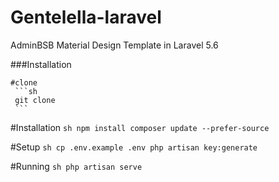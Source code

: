 # Gentelella-laravel
AdminBSB Material Design Template in Laravel 5.6


###Installation

    #clone 
     ```sh
     git clone
     ```
    
#Installation
    ```sh
    npm install
    composer update --prefer-source
     ```
     
#Setup
    ```sh
    cp .env.example .env
    php artisan key:generate
     ```
     
#Running
    ```sh
    php artisan serve
    ```
